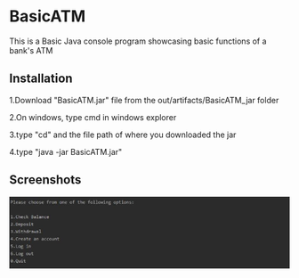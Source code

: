 # BasicATM
This is a Basic Java console program showcasing basic functions of a bank's ATM

## Installation

1.Download "BasicATM.jar" file from the out/artifacts/BasicATM_jar folder

2.On windows, type cmd in windows explorer

3.type "cd"  and the file path of where you downloaded the jar

4.type "java -jar BasicATM.jar"



## Screenshots

![websiteScreenshot](Capture.JPG)


